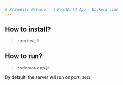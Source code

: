 ```yaml
---
# BraveBits Network - A RealWorld App - Backend side
---
```

## How to install? 
> npm install

## How to run? 
> nodemon app.js

By default, the server will run on port: `3005`